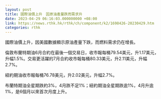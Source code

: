 ```yaml
---
layout: post
title: 國際油價上升　因原油產量跌而需求升
date: 2023-04-29 06:16:03.000000000 +08:00
link: https://news.rthk.hk/rthk/ch/component/k2/1698426-20230429.htm
categories: rthk
---
```


國際油價上升，因美國數據顯示原油產量下跌，而燃料需求仍在增長。

倫敦布蘭特期油6月合約在最後一個交易日，收市報每桶79.54美元，升1.17美元，升幅1.5%。交易更活躍的7月合約收市報每桶80.33美元，升2.11美元，升幅2.7%。

紐約期油收市報每桶76.78美元，升2.02美元，升幅2.7%。

布蘭特期油全星期跌約3%，4月跌不足1%；紐約期油全星期跌逾1%，4月升逾1%，是6個月以來首次月度上升。
